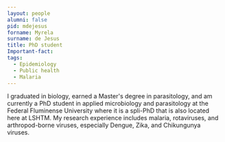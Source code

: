 ```yaml
---
layout: people
alumni: false
pid: mdejesus
forname: Myrela
surname: de Jesus
title: PhD student
Important-fact: 
tags:
  - Epidemiology 
  - Public health 
  - Malaria
---
```


I graduated in biology, earned a Master's degree in parasitology, and am currently a PhD student in applied microbiology and parasitology at the Federal Fluminense University where it is a spli-PhD that is also located here at LSHTM. My research experience includes malaria, rotaviruses, and arthropod-borne viruses, especially Dengue, Zika, and Chikungunya viruses.
